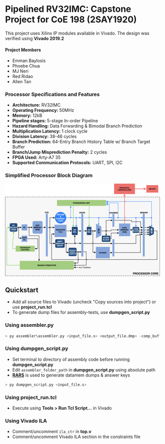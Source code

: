 # Pipelined RV32IMC: Capstone Project for CoE 198 (2SAY1920)
This project uses Xilinx IP modules available in Vivado. The design was verified using **Vivado 2019.2**

#### Project Members
+ Emman Baylosis
+ Phoebe Chua
+ MJ Neri
+ Red Ridao
+ Allen Tan

### Processor Specifications and Features
+ **Architecture:** RV32IMC
+ **Operating Frequency:** 50MHz
+ **Memory:** 12kB
+ **Pipeline stages:** 5-stage In-order Pipeline
+ **Hazard Handling:** Data Forwarding & Bimodal Branch Prediction
+ **Multiplication Latency:** 1 clock cycle
+ **Division Latency:** 38-46 cycles
+ **Branch Prediction:** 64-Entry Branch History Table w/ Branch Target Buffer
+ **Branch/Jump Misprediction Penalty:** 2 cycles
+ **FPGA Used:** Arty-A7 35
+ **Supported Communication Protocols:** UART, SPI, I2C


### Simplified Processor Block Diagram
<p align="center">
  <img src="final-toplevel.png" alt="Size Limit CLI" width="738">
</p>

## Quickstart
+ Add all source files to Vivado (uncheck "Copy sources into project") or use **project_run.tcl**
+ To generate dump files for assembly-tests, use **dumpgen_script.py**

### Using assembler.py
```python
> py assembler\assembler.py <input_file.s> <output_file.dmp> -comp_buffer True
```

### Using dumpgen_script.py
+ Set terminal to directory of assembly code before running **dumpgen_script.py**
+ Edit `assembler_folder_path` in **dumpgen_script.py** using absolute path
+ [**RARS**](https://github.com/TheThirdOne/rars) is used to generate datamem dumps & answer keys
```python
> py dumpgen_script.py <input_file.s>
```

### Using project_run.tcl
+ Execute using **Tools > Run Tcl Script...** in Vivado

### Using Vivado ILA
+ Comment/uncomment `ila_ctr` in **top.v**
+ Comment/uncomment Vivado ILA section in the constraints file
